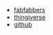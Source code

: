 * [fabfabbers](http://www.fabfabbers.com/models/id/168/pill-connector-by-o-jasper)
* [thingiverse](http://www.thingiverse.com/thing:98953)
* [github](https://github.com/o-jasper/various_physibles/tree/master/parts/pill_connector)
